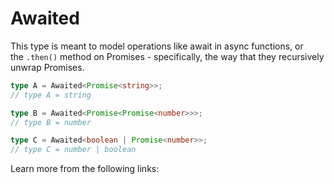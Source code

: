 # Awaited

This type is meant to model operations like await in async functions, or the `.then()` method on Promises - specifically, the way that they recursively unwrap Promises.

```typescript
type A = Awaited<Promise<string>>;
// type A = string

type B = Awaited<Promise<Promise<number>>>;
// type B = number

type C = Awaited<boolean | Promise<number>>;
// type C = number | boolean
```

Learn more from the following links: